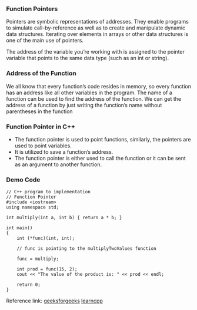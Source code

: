 ### Function Pointers 
Pointers are symbolic representations of addresses. They enable programs to simulate call-by-reference as well as to create and manipulate dynamic data structures. Iterating over elements in arrays or other data structures is one of the main use of pointers.

The address of the variable you’re working with is assigned to the pointer variable that points to the same data type (such as an int or string).

### Address of the Function
We all know that every function’s code resides in memory, so every function has an address like all other variables in the program. The name of a function can be used to find the address of the function. We can get the address of a function by just writing the function’s name without parentheses in the function

### Function Pointer in C++
- The function pointer is used to point functions, similarly, the pointers are used to point variables. 
- It is utilized to save a function’s address. 
- The function pointer is either used to call the function or it can be sent as an argument to another function.

### Demo Code
```
// C++ program to implementation
// Function Pointer
#include <iostream>
using namespace std;

int multiply(int a, int b) { return a * b; }

int main()
{
	int (*func)(int, int);

	// func is pointing to the multiplyTwoValues function

	func = multiply;

	int prod = func(15, 2);
	cout << "The value of the product is: " << prod << endl;

	return 0;
}
```
Reference link: [geeksforgeeks](https://www.geeksforgeeks.org/function-pointer-in-cpp/) [learncpp](https://www.learncpp.com/cpp-tutorial/function-pointers/)

